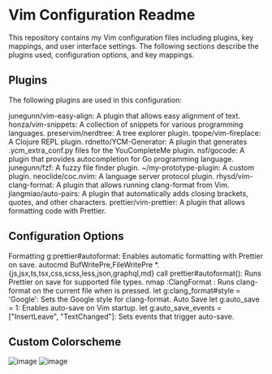 # Vim Configuration Readme
This repository contains my Vim configuration files including plugins, key mappings, and user interface settings. The following sections describe the plugins used, configuration options, and key mappings.

## Plugins
The following plugins are used in this configuration:

junegunn/vim-easy-align: A plugin that allows easy alignment of text.
honza/vim-snippets: A collection of snippets for various programming languages.
preservim/nerdtree: A tree explorer plugin.
tpope/vim-fireplace: A Clojure REPL plugin.
rdnetto/YCM-Generator: A plugin that generates .ycm_extra_conf.py files for the YouCompleteMe plugin.
nsf/gocode: A plugin that provides autocompletion for Go programming language.
junegunn/fzf: A fuzzy file finder plugin.
~/my-prototype-plugin: A custom plugin.
neoclide/coc.nvim: A language server protocol plugin.
rhysd/vim-clang-format: A plugin that allows running clang-format from Vim.
jiangmiao/auto-pairs: A plugin that automatically adds closing brackets, quotes, and other characters.
prettier/vim-prettier: A plugin that allows formatting code with Prettier.

## Configuration Options

Formatting
g:prettier#autoformat: Enables automatic formatting with Prettier on save.
autocmd BufWritePre,FileWritePre *.{js,jsx,ts,tsx,css,scss,less,json,graphql,md} call prettier#autoformat(): Runs Prettier on save for supported file types.
nmap <A-f> :ClangFormat <CR>: Runs clang-format on the current file when <A-f> is pressed.
let g:clang_format#style = 'Google': Sets the Google style for clang-format.
Auto Save
let g:auto_save = 1: Enables auto-save on Vim startup.
let g:auto_save_events = ["InsertLeave", "TextChanged"]: Sets events that trigger auto-save.

## Custom Colorscheme 
![image](https://user-images.githubusercontent.com/81867699/235435357-3a2e16bc-e6b8-4bbc-81a7-3d486ca76ab7.png)
![image](https://user-images.githubusercontent.com/81867699/235435376-52327334-4884-4f99-b051-dba9f4d5cd78.png)



